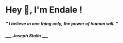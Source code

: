 <h1 title="head"> Hey 👋, I'm Endale !</h1>

**<h5><i>" I believe in one thing only, the power of human will. "</i></h5>**

*<b>___ Joseph Stalin ___</b>*
